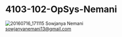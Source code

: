 # 4103-102-OpSys-Nemani
![20160716_171115](https://cloud.githubusercontent.com/assets/21367973/18185988/c9629210-7065-11e6-8e2b-9af0410fbd48.jpg)
Sowjanya Nemani   
sowjanyanemani13@gmail.com
